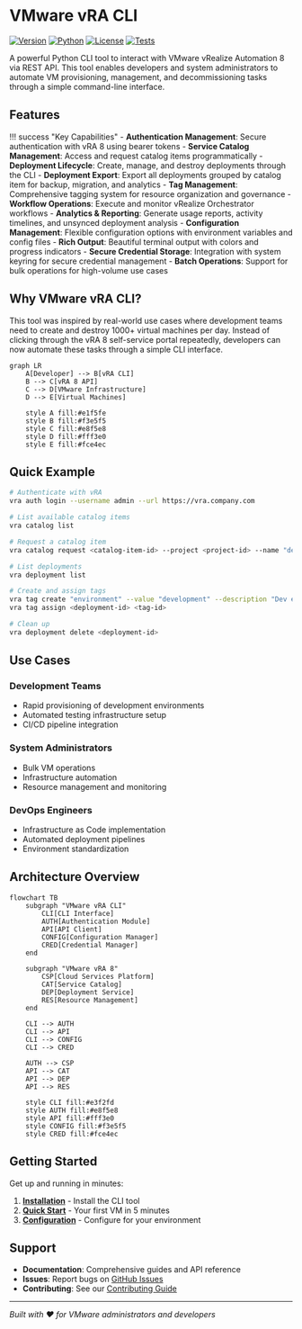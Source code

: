 # VMware vRA CLI

[![Version](https://img.shields.io/pypi/v/vmware-vra-cli)](https://pypi.org/project/vmware-vra-cli/)
[![Python](https://img.shields.io/pypi/pyversions/vmware-vra-cli)](https://pypi.org/project/vmware-vra-cli/)
[![License](https://img.shields.io/github/license/brun_s/vmware-vra-cli)](https://github.com/brun_s/vmware-vra-cli/blob/main/LICENSE)
[![Tests](https://img.shields.io/github/actions/workflow/status/brun_s/vmware-vra-cli/test.yml?branch=main&label=tests)](https://github.com/brun_s/vmware-vra-cli/actions)

A powerful Python CLI tool to interact with VMware vRealize Automation 8 via REST API. This tool enables developers and system administrators to automate VM provisioning, management, and decommissioning tasks through a simple command-line interface.

## Features

!!! success "Key Capabilities"
    - **Authentication Management**: Secure authentication with vRA 8 using bearer tokens
    - **Service Catalog Management**: Access and request catalog items programmatically
    - **Deployment Lifecycle**: Create, manage, and destroy deployments through the CLI
    - **Deployment Export**: Export all deployments grouped by catalog item for backup, migration, and analytics
    - **Tag Management**: Comprehensive tagging system for resource organization and governance
    - **Workflow Operations**: Execute and monitor vRealize Orchestrator workflows
    - **Analytics & Reporting**: Generate usage reports, activity timelines, and unsynced deployment analysis
    - **Configuration Management**: Flexible configuration options with environment variables and config files
    - **Rich Output**: Beautiful terminal output with colors and progress indicators
    - **Secure Credential Storage**: Integration with system keyring for secure credential management
    - **Batch Operations**: Support for bulk operations for high-volume use cases

## Why VMware vRA CLI?

This tool was inspired by real-world use cases where development teams need to create and destroy 1000+ virtual machines per day. Instead of clicking through the vRA 8 self-service portal repeatedly, developers can now automate these tasks through a simple CLI interface.

```mermaid
graph LR
    A[Developer] --> B[vRA CLI]
    B --> C[vRA 8 API]
    C --> D[VMware Infrastructure]
    D --> E[Virtual Machines]
    
    style A fill:#e1f5fe
    style B fill:#f3e5f5
    style C fill:#e8f5e8
    style D fill:#fff3e0
    style E fill:#fce4ec
```

## Quick Example

```bash
# Authenticate with vRA
vra auth login --username admin --url https://vra.company.com

# List available catalog items
vra catalog list

# Request a catalog item
vra catalog request <catalog-item-id> --project <project-id> --name "dev-vm-001"

# List deployments
vra deployment list

# Create and assign tags
vra tag create "environment" --value "development" --description "Dev environment"
vra tag assign <deployment-id> <tag-id>

# Clean up
vra deployment delete <deployment-id>
```

## Use Cases

### Development Teams
- Rapid provisioning of development environments
- Automated testing infrastructure setup
- CI/CD pipeline integration

### System Administrators
- Bulk VM operations
- Infrastructure automation
- Resource management and monitoring

### DevOps Engineers
- Infrastructure as Code implementation
- Automated deployment pipelines
- Environment standardization

## Architecture Overview

```mermaid
flowchart TB
    subgraph "VMware vRA CLI"
        CLI[CLI Interface]
        AUTH[Authentication Module]
        API[API Client]
        CONFIG[Configuration Manager]
        CRED[Credential Manager]
    end
    
    subgraph "VMware vRA 8"
        CSP[Cloud Services Platform]
        CAT[Service Catalog]
        DEP[Deployment Service]
        RES[Resource Management]
    end
    
    CLI --> AUTH
    CLI --> API
    CLI --> CONFIG
    CLI --> CRED
    
    AUTH --> CSP
    API --> CAT
    API --> DEP
    API --> RES
    
    style CLI fill:#e3f2fd
    style AUTH fill:#e8f5e8
    style API fill:#fff3e0
    style CONFIG fill:#f3e5f5
    style CRED fill:#fce4ec
```

## Getting Started

Get up and running in minutes:

1. **[Installation](getting-started/installation.md)** - Install the CLI tool
2. **[Quick Start](getting-started/quick-start.md)** - Your first VM in 5 minutes
3. **[Configuration](getting-started/configuration.md)** - Configure for your environment

## Support

- **Documentation**: Comprehensive guides and API reference
- **Issues**: Report bugs on [GitHub Issues](https://github.com/brun_s/vmware-vra-cli/issues)
- **Contributing**: See our [Contributing Guide](developer-guide/contributing.md)

---

*Built with ❤️ for VMware administrators and developers*
